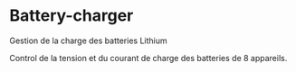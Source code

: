 # Battery-charger
 Gestion de la charge des batteries Lithium
 
 Control de la tension et du courant de charge des batteries de 8 appareils.
 
 
